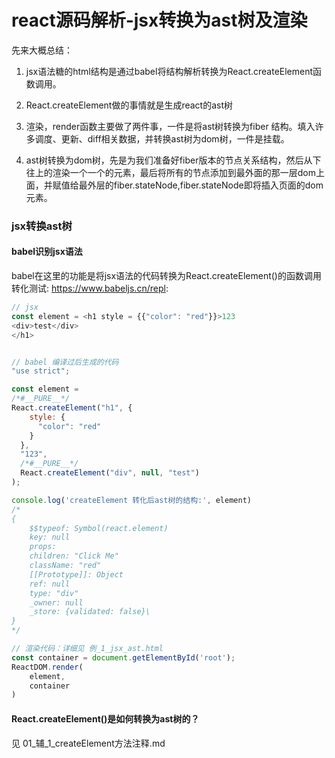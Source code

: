 # react源码解析-jsx转换为ast树及渲染
先来大概总结：
1. jsx语法糖的html结构是通过babel将结构解析转换为React.createElement函数调用。

2. React.createElement做的事情就是生成react的ast树

3. 渲染，render函数主要做了两件事，一件是将ast树转换为fiber 结构。填入许多调度、更新、diff相关数据，并转换ast树为dom树，一件是挂载。

4. ast树转换为dom树，先是为我们准备好fiber版本的节点关系结构，然后从下往上的渲染一个一个的元素，最后将所有的节点添加到最外面的那一层dom上面，并赋值给最外层的fiber.stateNode,fiber.stateNode即将插入页面的dom元素。


### jsx转换ast树
#### babel识别jsx语法
babel在这里的功能是将jsx语法的代码转换为React.createElement()的函数调用
转化测试:
https://www.babeljs.cn/repl:
```javaScript
// jsx
const element = <h1 style = {{"color": "red"}}>123
<div>test</div>
</h1>


// babel 编译过后生成的代码
"use strict";

const element =
/*#__PURE__*/
React.createElement("h1", {
    style: {
      "color": "red"
    }
  },
  "123",
  /*#__PURE__*/
  React.createElement("div", null, "test")
);

console.log('createElement 转化后ast树的结构:', element)
/*
{
    $$typeof: Symbol(react.element)
    key: null
    props:
    children: "Click Me"
    className: "red"
    [[Prototype]]: Object
    ref: null
    type: "div"
    _owner: null
    _store: {validated: false}\
}
*/

// 渲染代码：详细见 例_1_jsx_ast.html
const container = document.getElementById('root');
ReactDOM.render(
    element,
    container
)
```

#### React.createElement()是如何转换为ast树的？
见 01_辅_1_createElement方法注释.md
